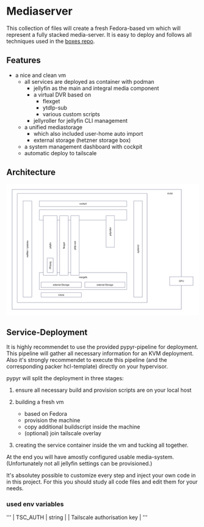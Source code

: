 # Mediaserver

This collection of files will create a fresh Fedora-based vm which will
represent a fully stacked media-server. It is easy to deploy and follows
all techniques used in the [boxes repo](https://github.com/g4s/boxes).

## Features
  - a nice and clean vm
    - all services are deployed as container with podman
      - jellyfin as the main and integral media component
      - a virtual DVR based on
        - flexget
        - ytdlp-sub
        - various custom scripts
      - jellyroller for jellyfin CLI management
    - a unified mediastorage
      - which also included user-home auto import
      - external storage (hetzner storage box)
    - a system management dashboard with cockpit
    - automatic deploy to tailscale

## Architecture
![Mediaserver architecture](./assets/Mediaserver.png)

## Service-Deployment
It is highly recommendet to use the provided pypyr-pipeline for deployment. This pipeline will gather all necessary information for an KVM deployment. Also it's strongly recommendet to execute this pipeline (and the corresponding packer hcl-template) directly on your hypervisor.

pypyr will split the deployment in three stages:

  1. ensure all necessary build and provision scripts are on your local host

  2. building a fresh vm

       - based on Fedora
       - provision the machine
       - copy additional buildscript inside the machine
       - (optional) join tailscale overlay

  3. creating the service container inside the vm and tucking all together.

At the end you will have amostly configured usable media-system. (Unfortunately
not all jellyfin settings can be provisioned.)

It's absolutey possible to customize every step and inject your own code in
in this project. For this you should study all code files and edit them for
your needs.

### used env variables

'''
| TSC_AUTH | string | | Tailscale authorisation key |
'''